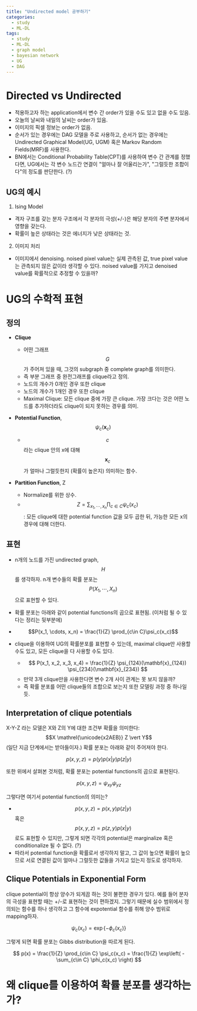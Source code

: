 ```yaml
---
title: "Undirected model 공부하기"
categories:
  - study
  - ML-DL
tags:
  - study
  - ML-DL
  - graph model
  - bayesian network
  - UG
  - DAG
---
```


# Directed vs Undirected
- 적용하고자 하는 application에서 변수 간 order가 있을 수도 있고 없을 수도 있음.
- 오늘의 날씨와 내일의 날씨는 order가 있음.
- 이미지의 픽셀 정보는 order가 없음.
- 순서가 있는 경우에는 DAG 모델을 주로 사용하고, 순서가 없는 경우에는 Undirected Graphical Model(UG, UGM) 혹은 Markov Random Fields(MRF)를 사용한다.
- BN에서는 Conditional Probability Table(CPT)를 사용하여 변수 간 관계를 정했다면, UG에서는 각 변수 노드간 연결이 "얼마나 잘 어울리는가", "그럴듯한 조합이다"의 정도를 판단한다. (?)

## UG의 예시
1. Ising Model
  - 격자 구조를 갖는 분자 구조에서 각 분자의 극성(+/-)은 해당 분자의 주변 분자에서 영향을 갖는다. 
  - 확률이 높은 상태라는 것은 에너지가 낮은 상태라는 것.
2. 이미지 처리
  - 이미지에서 denoising. noised pixel value는 실제 관측된 값, true pixel value는 관측되지 않은 값이라 생각할 수 있다. noised value를 가지고 denoised value를 확률적으로 추정할 수 있을까?

# UG의 수학적 표현

## 정의
- **Clique**
  - 어떤 그래프 $$G$$가 주어져 있을 때, 그것의 subgraph 중 complete graph를 의미한다.
  - 즉 부분 그래프 중 완전그래프를 clique라고 정의.
  - 노드의 개수가 0개인 경우 또한 clique
  - 노드의 개수가 1개인 경우 또한 clique
  - Maximal Clique: 모든 clique 중에 가장 큰 clique. 가장 크다는 것은 어떤 노드를 추가하더라도 clique이 되지 못하는 경우를 의미.
  
- **Potential Function**, $$\psi_c(\mathbf{x}_c)$$
  -  $$c$$라는 clique 안의 x에 대해 $$\mathbf{x}_c$$가 얼마나 그럴듯한지 (확률이 높은지) 의미하는 함수.

- **Partition Function**, Z
  - Normalize를 위한 상수.
  - $$ Z = \sum_{x_1, \cdots, x_n} \prod_{c\in C} \psi_c(x_c)$$: 모든 clique에 대한 potential function 값을 모두 곱한 뒤, 가능한 모든 x의 경우에 대해 더한다.

## 표현
- n개의 노드를 가진 undirected graph, $$H$$를 생각하자. n개 변수들의 확률 분포는 $$P(X_1, \cdots, X_n)$$으로 표현할 수 있다.
- 확률 분포는 아래와 같이 potential functions의 곱으로 표현됨. (이처럼 될 수 있다는 정리는 뒷부분에)
- $$P(x_1, \cdots, x_n) = \frac{1}{Z} \prod_{c\in C}\psi_c(x_c)$$ 

- clique을 이용하여 UG의 확률분포를 표현할 수 있는데, maximal clique만 사용할 수도 있고, 모든 clique을 다 사용할 수도 있다.
  - $$
  P(x_1, x_2, x_3, x_4) = 
  \frac{1}{Z} \psi_{124}(\mathbf{x}_{124}) \psi_{234}(\mathbf{x}_{234}) 
  $$
  - 만약 3개 clique만을 사용한다면 변수 2개 사이 관계는 못 보지 않을까? 
  - 즉 확률 분포를 어떤 clique들의 조합으로 보는지 또한 모델링 과정 중 하나일 듯.
  
## Interpretation of clique potentials
X-Y-Z 라는 모델은 X와 Z의 Y에 대한 조건부 확률을 의미한다: $$X \mathrel{\unicode{x2AEB}} Z \vert Y$$ (일단 지금 단계에서는 받아들이자.) 확률 분포는 아래와 같이 주어져야 한다. 

$$ p(x,y,z) = p(y) p(x \vert y) p(z \vert y) $$

또한 위에서 살펴본 것처럼, 확률 분포는 potential functions의 곱으로 표현된다.

$$ p(x,y,z) = \psi_{xy} \psi_{yz} $$

그렇다면 여기서 potential function의 의미는?
- $$ p(x,y,z) = p(x,y) p(z \vert y) $$ 혹은 $$ p(x,y,z) = p(z,y) p(x \vert y) $$로도 표현할 수 있지만, 그렇게 되면 각각의 potential은 marginalize 혹은 conditionalize 될 수 없다. (?)
- 따라서 potential function을 확률로서 생각하지 말고, 그 값이 높으면 확률이 높으므로 서로 연결된 값이 얼마나 그럴듯한 값들을 가지고 있는지 정도로 생각하자.

## Clique Potentials in Exponential Form
clique potential이 항상 양수가 되게끔 하는 것이 불편한 경우가 있다. 예를 들어 분자의 극성을 표현할 때는 +/-로 표현하는 것이 편하겠지. 그렇기 때문에 실수 범위에서 정의되는 함수를 하나 생각하고 그 함수에 expotential 함수를 취해 양수 범위로 mapping하자.

$$ \psi_c(x_c) = \exp\{ -\phi_c(x_c) \} $$

그렇게 되면 확률 분포는 Gibbs distribution을 따르게 된다.

$$ p(x) = 
\frac{1}{Z} \prod_{c\in C} \psi_c(x_c) = 
\frac{1}{Z} \exp\left( -\sum_{c\in C} \phi_c(x_c) \right) $$

# 왜 clique를 이용하여 확률 분포를 생각하는가?